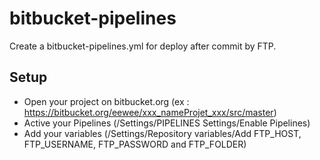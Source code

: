 # bitbucket-pipelines
Create a bitbucket-pipelines.yml for deploy after commit by FTP.

## Setup
- Open your project on bitbucket.org (ex : https://bitbucket.org/eewee/xxx_nameProjet_xxx/src/master)
- Active your Pipelines (/Settings/PIPELINES Settings/Enable Pipelines)
- Add your variables (/Settings/Repository variables/Add FTP_HOST, FTP_USERNAME, FTP_PASSWORD and FTP_FOLDER)
